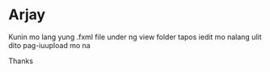 # Arjay

Kunin mo lang yung .fxml file under ng view folder tapos iedit mo nalang ulit dito pag-iuupload mo na

Thanks
